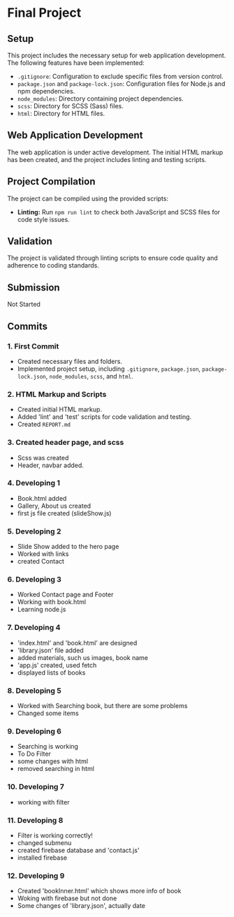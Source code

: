 # Final Project

## Setup

This project includes the necessary setup for web application development. The following features have been implemented:

- `.gitignore`: Configuration to exclude specific files from version control.
- `package.json` and `package-lock.json`: Configuration files for Node.js and npm dependencies.
- `node_modules`: Directory containing project dependencies.
- `scss`: Directory for SCSS (Sass) files.
- `html`: Directory for HTML files.

## Web Application Development

The web application is under active development. The initial HTML markup has been created, and the project includes linting and testing scripts.

## Project Compilation

The project can be compiled using the provided scripts:

- **Linting:** Run `npm run lint` to check both JavaScript and SCSS files for code style issues.

## Validation

The project is validated through linting scripts to ensure code quality and adherence to coding standards.

## Submission

Not Started

## Commits

### 1. First Commit
- Created necessary files and folders.
- Implemented project setup, including `.gitignore`, `package.json`, `package-lock.json`, `node_modules`, `scss`, and `html`.
  
### 2. HTML Markup and Scripts
- Created initial HTML markup.
- Added 'lint' and 'test' scripts for code validation and testing.
- Created `REPORT.md`

### 3. Created header page, and scss
- Scss was created
- Header, navbar added.

### 4. Developing 1
- Book.html added
- Gallery, About us created
- first js file created (slideShow.js)


### 5. Developing 2
- Slide Show added to the hero page
- Worked with links
- created Contact

### 6. Developing 3
- Worked Contact page and Footer
- Working with book.html
- Learning node.js

### 7. Developing 4
- 'index.html' and 'book.html' are designed
- 'library.json' file added
- added materials, such us images, book name
- 'app.js' created, used fetch
- displayed lists of books

### 8. Developing 5
- Worked with Searching book, but there are some   problems
- Changed some items

### 9. Developing 6
- Searching is working
- To Do Filter
- some changes with html
- removed searching in html

### 10. Developing 7
- working with filter

### 11. Developing 8
- Filter is working correctly!
- changed submenu
- created firebase database and 'contact.js'
- installed firebase

### 12. Developing 9
- Created 'bookInner.html' which shows more info of book
- Woking with firebase but not done
- Some changes of 'library.json', actually date